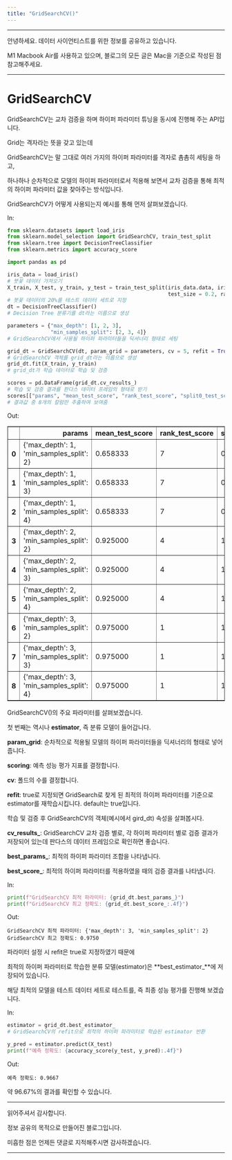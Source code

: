 ```yaml
---
title: "GridSearchCV()"
---
```

----

안녕하세요.
데이터 사이언티스트를 위한 정보를 공유하고 있습니다.

M1 Macbook Air를 사용하고 있으며, 블로그의 모든 글은 Mac을 기준으로 작성된 점 참고해주세요.

----

# GridSearchCV

GridSearchCV는 교차 검증을 하며 하이퍼 파라미터 튜닝을 동시에 진행해 주는 API입니다.

Grid는 격자라는 뜻을 갖고 있는데

GridSearchCV는 말 그대로 여러 가지의 하이퍼 파라미터를 격자로 촘촘히 세팅을 하고,

하나하나 순차적으로 모델의 하이퍼 파라미터로서 적용해 보면서 교차 검증을 통해 최적의 하이퍼 파라미터 값을 찾아주는 방식입니다.

GridSearchCV가 어떻게 사용되는지 예시를 통해 먼저 살펴보겠습니다.

In:


```python
from sklearn.datasets import load_iris
from sklearn.model_selection import GridSearchCV, train_test_split
from sklearn.tree import DecisionTreeClassifier
from sklearn.metrics import accuracy_score

import pandas as pd

iris_data = load_iris()
# 붓꽃 데이터 가져오기
X_train, X_test, y_train, y_test = train_test_split(iris_data.data, iris_data.target,
                                                    test_size = 0.2, random_state = 4)
# 붓꽃 데이터의 20%를 테스트 데이터 세트로 지정
dt = DecisionTreeClassifier()
# Decision Tree 분류기를 dt라는 이름으로 생성

parameters = {"max_depth": [1, 2, 3],
              "min_samples_split": [2, 3, 4]}
# GridSearchCV에서 사용될 하이퍼 파라미터들을 딕셔너리 형태로 세팅

grid_dt = GridSearchCV(dt, param_grid = parameters, cv = 5, refit = True)
# GridSearchCV 객체를 grid_dt라는 이름으로 생성
grid_dt.fit(X_train, y_train)
# grid_dt가 학습 데이터로 학습 및 검증

scores = pd.DataFrame(grid_dt.cv_results_)
# 학습 및 검증 결과를 판다스 데이터 프레임의 형태로 받기
scores[["params", "mean_test_score", "rank_test_score", "split0_test_score", "split1_test_score", "split2_test_score", "split3_test_score", "split4_test_score"]]
# 결과값 중 8개의 칼럼만 추출하여 보여줌
```

Out:

<table border="1" class="dataframe">
  <thead>
    <tr style="text-align: right;">
      <th></th>
      <th>params</th>
      <th>mean_test_score</th>
      <th>rank_test_score</th>
      <th>split0_test_score</th>
      <th>split1_test_score</th>
      <th>split2_test_score</th>
      <th>split3_test_score</th>
      <th>split4_test_score</th>
    </tr>
  </thead>
  <tbody>
    <tr>
      <th>0</th>
      <td>{'max_depth': 1, 'min_samples_split': 2}</td>
      <td>0.658333</td>
      <td>7</td>
      <td>0.666667</td>
      <td>0.666667</td>
      <td>0.666667</td>
      <td>0.666667</td>
      <td>0.625000</td>
    </tr>
    <tr>
      <th>1</th>
      <td>{'max_depth': 1, 'min_samples_split': 3}</td>
      <td>0.658333</td>
      <td>7</td>
      <td>0.666667</td>
      <td>0.666667</td>
      <td>0.666667</td>
      <td>0.666667</td>
      <td>0.625000</td>
    </tr>
    <tr>
      <th>2</th>
      <td>{'max_depth': 1, 'min_samples_split': 4}</td>
      <td>0.658333</td>
      <td>7</td>
      <td>0.666667</td>
      <td>0.666667</td>
      <td>0.666667</td>
      <td>0.666667</td>
      <td>0.625000</td>
    </tr>
    <tr>
      <th>3</th>
      <td>{'max_depth': 2, 'min_samples_split': 2}</td>
      <td>0.925000</td>
      <td>4</td>
      <td>1.000000</td>
      <td>0.875000</td>
      <td>0.916667</td>
      <td>0.875000</td>
      <td>0.958333</td>
    </tr>
    <tr>
      <th>4</th>
      <td>{'max_depth': 2, 'min_samples_split': 3}</td>
      <td>0.925000</td>
      <td>4</td>
      <td>1.000000</td>
      <td>0.875000</td>
      <td>0.916667</td>
      <td>0.875000</td>
      <td>0.958333</td>
    </tr>
    <tr>
      <th>5</th>
      <td>{'max_depth': 2, 'min_samples_split': 4}</td>
      <td>0.925000</td>
      <td>4</td>
      <td>1.000000</td>
      <td>0.875000</td>
      <td>0.916667</td>
      <td>0.875000</td>
      <td>0.958333</td>
    </tr>
    <tr>
      <th>6</th>
      <td>{'max_depth': 3, 'min_samples_split': 2}</td>
      <td>0.975000</td>
      <td>1</td>
      <td>1.000000</td>
      <td>0.958333</td>
      <td>0.958333</td>
      <td>1.000000</td>
      <td>0.958333</td>
    </tr>
    <tr>
      <th>7</th>
      <td>{'max_depth': 3, 'min_samples_split': 3}</td>
      <td>0.975000</td>
      <td>1</td>
      <td>1.000000</td>
      <td>0.958333</td>
      <td>0.958333</td>
      <td>1.000000</td>
      <td>0.958333</td>
    </tr>
    <tr>
      <th>8</th>
      <td>{'max_depth': 3, 'min_samples_split': 4}</td>
      <td>0.975000</td>
      <td>1</td>
      <td>1.000000</td>
      <td>0.958333</td>
      <td>0.958333</td>
      <td>1.000000</td>
      <td>0.958333</td>
    </tr>
  </tbody>
</table>

GridSearchCV()의 주요 파라미터를 살펴보겠습니다.

첫 번째는 역시나 **estimator**, 즉 분류 모델이 들어갑니다.

**param_grid**: 순차적으로 적용될 모델의 하이퍼 파라미터들을 딕셔너리의 형태로 넣어줍니다.

**scoring**: 예측 성능 평가 지표를 결정합니다.

**cv**: 폴드의 수를 결정합니다.

**refit**: true로 지정되면 GridSearch로 찾게 된 최적의 하이퍼 파라미터를 기준으로 estimator를 재학습시킵니다. default는 true입니다.

학습 및 검증 후 GridSearchCV의 객체(예시에서 gird_dt) 속성을 살펴봅시다.

**cv_results_**: GridSearchCV 교차 검증 별로, 각 하이퍼 파라미터 별로 검증 결과가 저장되어 있는데 판다스의 데이터 프레임으로 확인하면 좋습니다.

**best_params_**: 최적의 하이퍼 파라미터 조합을 나타냅니다.

**best_score_**: 최적의 하이퍼 파라미터를 적용하였을 때의 검증 결과를 나타냅니다.

In:


```python
print(f"GridSearchCV 최적 파라미터: {grid_dt.best_params_}")
print(f"GridSearchCV 최고 정확도: {grid_dt.best_score_:.4f}")
```

Out:

    GridSearchCV 최적 파라미터: {'max_depth': 3, 'min_samples_split': 2}
    GridSearchCV 최고 정확도: 0.9750


파라미터 설정 시 refit은 true로 지정하였기 때문에

최적의 하이퍼 파라미터로 학습한 분류 모델(estimator)은 **best_estimator_**에 저장되어 있습니다.

해당 최적의 모델을 테스트 데이터 세트로 테스트를, 즉 최종 성능 평가를 진행해 보겠습니다.

In:


```python
estimator = grid_dt.best_estimator_
# GridSearchCV의 refit으로 최적의 하이퍼 파라미터로 학습된 estimator 반환

y_pred = estimator.predict(X_test)
print(f"예측 정확도: {accuracy_score(y_test, y_pred):.4f}")
```

Out:

    예측 정확도: 0.9667


약 96.67%의 결과를 확인할 수 있습니다.

----

읽어주셔서 감사합니다.

정보 공유의 목적으로 만들어진 블로그입니다.

미흡한 점은 언제든 댓글로 지적해주시면 감사하겠습니다.

----
